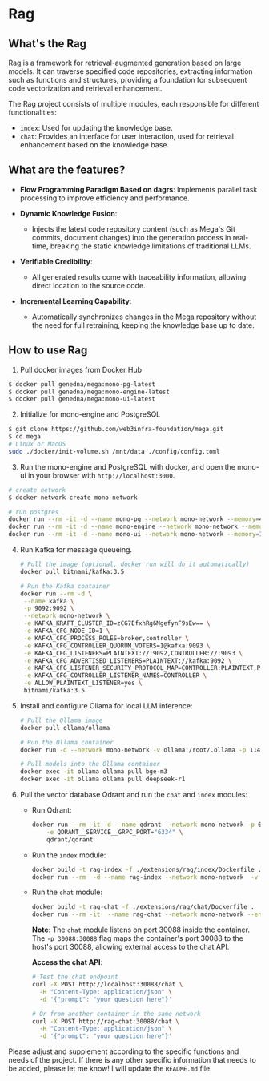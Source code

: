 # Rag

## What's the Rag

Rag is a framework for retrieval-augmented generation based on large models. It can traverse specified code repositories, extracting information such as functions and structures, providing a foundation for subsequent code vectorization and retrieval enhancement.

The Rag project consists of multiple modules, each responsible for different functionalities:
- `index`: Used for updating the knowledge base.
- `chat`: Provides an interface for user interaction, used for retrieval enhancement based on the knowledge base.

## What are the features?

- **Flow Programming Paradigm Based on dagrs**: Implements parallel task processing to improve efficiency and performance.
  
- **Dynamic Knowledge Fusion**: 
  - Injects the latest code repository content (such as Mega's Git commits, document changes) into the generation process in real-time, breaking the static knowledge limitations of traditional LLMs.

- **Verifiable Credibility**: 
  - All generated results come with traceability information, allowing direct location to the source code.

- **Incremental Learning Capability**: 
  - Automatically synchronizes changes in the Mega repository without the need for full retraining, keeping the knowledge base up to date.

## How to use Rag

1. Pull docker images from Docker Hub

```bash
$ docker pull genedna/mega:mono-pg-latest
$ docker pull genedna/mega:mono-engine-latest
$ docker pull genedna/mega:mono-ui-latest
```

2. Initialize for mono-engine and PostgreSQL

```bash
$ git clone https://github.com/web3infra-foundation/mega.git
$ cd mega
# Linux or MacOS
sudo ./docker/init-volume.sh /mnt/data ./config/config.toml
```

3. Run the mono-engine and PostgreSQL with docker, and open the mono-ui in your browser with `http://localhost:3000`.

```bash
# create network
$ docker network create mono-network

# run postgres
docker run --rm -it -d --name mono-pg --network mono-network --memory=4g -v /mnt/data/mono/pg-data:/var/lib/postgresql/data -p 5432:5432 mega:mono-pg-latest
docker run --rm -it -d --name mono-engine --network mono-network --memory=8g -v /mnt/data/mono/mono-data:/opt/mega -p 8000:8000 -p 22:9000 mega:mono-engine-latest
docker run --rm -it -d --name mono-ui --network mono-network --memory=1g -e MEGA_INTERNAL_HOST=http://mono-engine:8000 -e MEGA_HOST=https://git.gitmega.net -p 3000:3000 mega:mono-ui-latest
```

4. Run Kafka for message queueing.

   ```bash
   # Pull the image (optional, docker run will do it automatically)
   docker pull bitnami/kafka:3.5

   # Run the Kafka container
   docker run --rm -d \
    --name kafka \
    -p 9092:9092 \
    --network mono-network \
    -e KAFKA_KRAFT_CLUSTER_ID=zCG7EfxhRg6MgefynF9sEw== \
    -e KAFKA_CFG_NODE_ID=1 \
    -e KAFKA_CFG_PROCESS_ROLES=broker,controller \
    -e KAFKA_CFG_CONTROLLER_QUORUM_VOTERS=1@kafka:9093 \
    -e KAFKA_CFG_LISTENERS=PLAINTEXT://:9092,CONTROLLER://:9093 \
    -e KAFKA_CFG_ADVERTISED_LISTENERS=PLAINTEXT://kafka:9092 \
    -e KAFKA_CFG_LISTENER_SECURITY_PROTOCOL_MAP=CONTROLLER:PLAINTEXT,PLAINTEXT:PLAINTEXT \
    -e KAFKA_CFG_CONTROLLER_LISTENER_NAMES=CONTROLLER \
    -e ALLOW_PLAINTEXT_LISTENER=yes \
    bitnami/kafka:3.5
   ```

5. Install and configure Ollama for local LLM inference:
   ```bash
   # Pull the Ollama image
   docker pull ollama/ollama
   
   # Run the Ollama container
   docker run -d --network mono-network -v ollama:/root/.ollama -p 11434:11434 --name ollama ollama/ollama

   # Pull models into the Ollama container
   docker exec -it ollama ollama pull bge-m3
   docker exec -it ollama ollama pull deepseek-r1
   ```

6. Pull the vector database Qdrant and run the `chat` and `index` modules:

   - Run Qdrant:
     ```bash
     docker run --rm -it -d --name qdrant --network mono-network -p 6333:6333 -p 6334:6334 \
         -e QDRANT__SERVICE__GRPC_PORT="6334" \
         qdrant/qdrant
     ```

   - Run the `index` module:
     ```bash
     docker build -t rag-index -f ./extensions/rag/index/Dockerfile .
     docker run --rm  -d --name rag-index --network mono-network  -v /mnt/data:/opt/data --add-host=git.gitmega.nju:172.17.0.1 --env-file ./extensions/rag/.env  rag-index \
     ```

   - Run the `chat` module:
     ```bash
     docker build -t rag-chat -f ./extensions/rag/chat/Dockerfile .
     docker run --rm -it  --name rag-chat --network mono-network --env-file ./extensions/rag/.env -p 30088:30088 rag-chat
     ```

     **Note**: The `chat` module listens on port 30088 inside the container. The `-p 30088:30088` flag maps the container's port 30088 to the host's port 30088, allowing external access to the chat API.

     **Access the chat API**:
     ```bash
     # Test the chat endpoint
     curl -X POST http://localhost:30088/chat \
       -H "Content-Type: application/json" \
       -d '{"prompt": "your question here"}'
     
     # Or from another container in the same network
     curl -X POST http://rag-chat:30088/chat \
       -H "Content-Type: application/json" \
       -d '{"prompt": "your question here"}'
     ```

Please adjust and supplement according to the specific functions and needs of the project. If there is any other specific information that needs to be added, please let me know! I will update the `README.md` file.